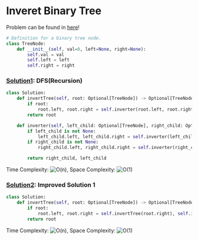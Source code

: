 # Inveret Binary Tree

Problem can be found in [here](https://leetcode.com/problems/invert-binary-tree)!

```python
# Definition for a binary tree node.
class TreeNode:
    def __init__(self, val=0, left=None, right=None):
        self.val = val
        self.left = left
        self.right = right
```

### [Solution1](/Binary%20Tree/226-InvertBinaryTree/solution1.py): DFS(Recursion)

```python
class Solution:
    def invertTree(self, root: Optional[TreeNode]) -> Optional[TreeNode]:
        if root:
            root.left, root.right = self.inverter(root.left, root.right)
        return root

    def inverter(self, left_child: Optional[TreeNode], right_child: Optional[TreeNode]) -> List[TreeNode]:
        if left_child is not None:
            left_child.left, left_child.right = self.inverter(left_child.left, left_child.right)
        if right_child is not None:
            right_child.left, right_child.right = self.inverter(right_child.left, right_child.right)

        return right_child, left_child
```

Time Complexity: ![O(n)](<https://latex.codecogs.com/svg.image?\inline&space;O(n)>), Space Complexity: ![O(1)](<https://latex.codecogs.com/svg.image?\inline&space;O(1)>)

### [Solution2](/Binary%20Tree/226-InvertBinaryTree/solution2.py): Improved Solution 1

```python
class Solution:
    def invertTree(self, root: Optional[TreeNode]) -> Optional[TreeNode]:
        if root:
            root.left, root.right = self.invertTree(root.right), self.invertTree(root.left)
        return root
```

Time Complexity: ![O(n)](<https://latex.codecogs.com/svg.image?\inline&space;O(n)>), Space Complexity: ![O(1)](<https://latex.codecogs.com/svg.image?\inline&space;O(1)>)
